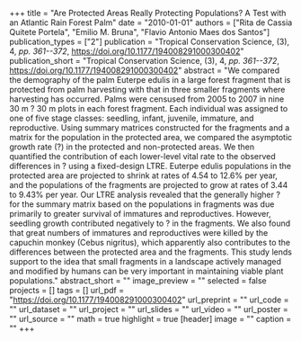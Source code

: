 +++
title = "Are Protected Areas Really Protecting Populations? A Test with an Atlantic Rain Forest Palm"
date = "2010-01-01"
authors = ["Rita de Cassia Quitete Portela", "Emilio M. Bruna", "Flavio Antonio Maes dos Santos"]
publication_types = ["2"]
publication = "Tropical Conservation Science, (3), 4, _pp. 361--372_, https://doi.org/10.1177/194008291000300402"
publication_short = "Tropical Conservation Science, (3), 4, _pp. 361--372_, https://doi.org/10.1177/194008291000300402"
abstract = "We compared the demography of the palm Euterpe edulis in a large forest fragment that is protected from palm harvesting with that in three smaller fragments where harvesting has occurred. Palms were censused from 2005 to 2007 in nine 30 m ? 30 m plots in each forest fragment. Each individual was assigned to one of five stage classes: seedling, infant, juvenile, immature, and reproductive. Using summary matrices constructed for the fragments and a matrix for the population in the protected area, we compared the asymptotic growth rate (?) in the protected and non-protected areas. We then quantified the contribution of each lower-level vital rate to the observed differences in ? using a fixed-design LTRE. Euterpe edulis populations in the protected area are projected to shrink at rates of 4.54 to 12.6% per year, and the populations of the fragments are projected to grow at rates of 3.44 to 9.43% per year. Our LTRE analysis revealed that the generally higher ? for the summary matrix based on the populations in fragments was due primarily to greater survival of immatures and reproductives. However, seedling growth contributed negatively to ? in the fragments. We also found that great numbers of immatures and reproductives were killed by the capuchin monkey (Cebus nigritus), which apparently also contributes to the differences between the protected area and the fragments. This study lends support to the idea that small fragments in a landscape actively managed and modified by humans can be very important in maintaining viable plant populations."
abstract_short = ""
image_preview = ""
selected = false
projects = []
tags = []
url_pdf = "https://doi.org/10.1177/194008291000300402"
url_preprint = ""
url_code = ""
url_dataset = ""
url_project = ""
url_slides = ""
url_video = ""
url_poster = ""
url_source = ""
math = true
highlight = true
[header]
image = ""
caption = ""
+++

